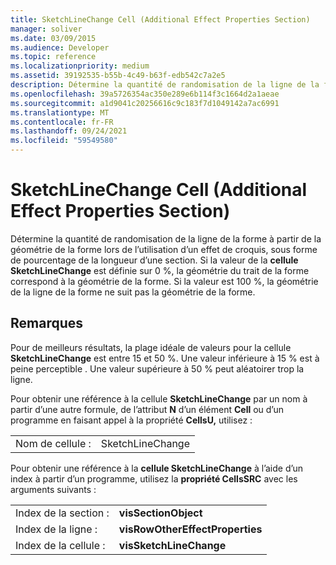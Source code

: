 ```yaml
---
title: SketchLineChange Cell (Additional Effect Properties Section)
manager: soliver
ms.date: 03/09/2015
ms.audience: Developer
ms.topic: reference
ms.localizationpriority: medium
ms.assetid: 39192535-b55b-4c49-b63f-edb542c7a2e5
description: Détermine la quantité de randomisation de la ligne de la forme à partir de la géométrie de la forme lors de l’utilisation d’un effet de croquis, sous forme de pourcentage de la longueur d’une section. Si la valeur de la cellule SketchLineChange est définie sur 0 %, la géométrie du trait de la forme correspond à la géométrie de la forme. Si la valeur est 100 %, la géométrie de la ligne de la forme ne suit pas la géométrie de la forme.
ms.openlocfilehash: 39a5726354ac350e289e6b114f3c1664d2a1aeae
ms.sourcegitcommit: a1d9041c20256616c9c183f7d1049142a7ac6991
ms.translationtype: MT
ms.contentlocale: fr-FR
ms.lasthandoff: 09/24/2021
ms.locfileid: "59549580"
---
```

# <a name="sketchlinechange-cell-additional-effect-properties-section"></a>SketchLineChange Cell (Additional Effect Properties Section)

Détermine la quantité de randomisation de la ligne de la forme à partir de la géométrie de la forme lors de l’utilisation d’un effet de croquis, sous forme de pourcentage de la longueur d’une section. Si la valeur de la **cellule SketchLineChange** est définie sur 0 %, la géométrie du trait de la forme correspond à la géométrie de la forme. Si la valeur est 100 %, la géométrie de la ligne de la forme ne suit pas la géométrie de la forme. 
  
## <a name="remarks"></a>Remarques

Pour de meilleurs résultats, la plage idéale de valeurs pour la cellule **SketchLineChange** est entre 15 et 50 %. Une valeur inférieure à 15 % est à peine perceptible . Une valeur supérieure à 50 % peut aléatoirer trop la ligne. 
  
Pour obtenir une référence à la cellule **SketchLineChange** par un nom à partir d’une autre formule, de l’attribut **N** d’un élément **Cell** ou d’un programme en faisant appel à la propriété **CellsU,** utilisez : 
  
|||
|:-----|:-----|
| Nom de cellule :  <br/> | SketchLineChange  <br/> |
   
Pour obtenir une référence à la **cellule SketchLineChange** à l’aide d’un index à partir d’un programme, utilisez la **propriété CellsSRC** avec les arguments suivants : 
  
|||
|:-----|:-----|
| Index de la section :  <br/> |**visSectionObject** <br/> |
| Index de la ligne :  <br/> |**visRowOtherEffectProperties** <br/> |
| Index de la cellule :  <br/> |**visSketchLineChange** <br/> |
   

